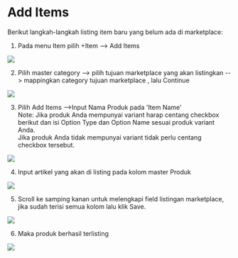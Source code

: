 # Add Items

Berikut langkah-langkah listing item baru yang belum ada di marketplace:  
  
  
1. Pada menu Item pilih +Item --&gt; Add Items

![](https://s3.amazonaws.com/cdn.freshdesk.com/data/helpdesk/attachments/production/48083831455/original/OVF_HPkvqqcqqQ0DMkNIUXTh-i-E4wdXbw.png?1611804735)

2. Pilih master category --&gt; pilih tujuan marketplace yang akan listingkan --&gt; mappingkan category tujuan marketplace , lalu Continue

![](https://s3.amazonaws.com/cdn.freshdesk.com/data/helpdesk/attachments/production/48083831682/original/60mzAybEIM-GFDKinTzFQrJ_UiRmdWLcXA.png?1611804992)

3. Pilih Add Items --&gt;Input Nama Produk pada 'Item Name'  
Note: Jika produk Anda mempunyai variant harap centang checkbox berikut dan isi Option Type dan Option Name sesuai produk variant Anda.  
Jika produk Anda tidak mempunyai variant tidak perlu centang checkbox tersebut.

![](https://s3.amazonaws.com/cdn.freshdesk.com/data/helpdesk/attachments/production/48083831895/original/vQrpoG_i98kRCI98U95Y--arcOmRHOed8g.png?1611805183)

  
4. Input artikel yang akan di listing pada kolom master Produk

![](https://s3.amazonaws.com/cdn.freshdesk.com/data/helpdesk/attachments/production/48083832071/original/Vxp7ZGDE_8WFdGwbN0MK2k4RHME0PGVT4A.png?1611805373)

  
5. Scroll ke samping kanan untuk melengkapi field listingan marketplace, jika sudah terisi semua kolom lalu klik Save.  


![](https://s3.amazonaws.com/cdn.freshdesk.com/data/helpdesk/attachments/production/48083832242/original/OQZVsy3mO8VmvOk1TlzWVvaa0j9FcrCSFg.png?1611805574)

6. Maka produk berhasil terlisting  


![](https://s3.amazonaws.com/cdn.freshdesk.com/data/helpdesk/attachments/production/48083832428/original/4TddQ4Zke34Dkhj_JvuTSwEc2LSzKGfxHA.png?1611805793)

